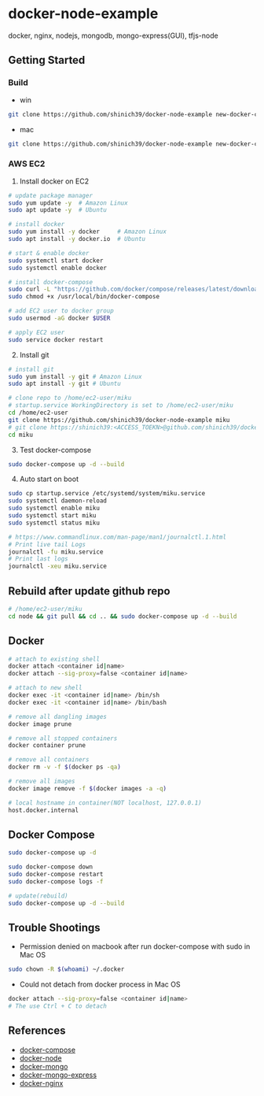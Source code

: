 # docker-node-example

docker, nginx, nodejs, mongodb, mongo-express(GUI), tfjs-node

## Getting Started

### Build

- win

```sh
git clone https://github.com/shinich39/docker-node-example new-docker-compose && cd new-docker-compose && rm -r -Force .git && cd ..
```

- mac

```sh
git clone https://github.com/shinich39/docker-node-example new-docker-compose && cd new-docker-compose && rm -rf .git && cd ..
```

### AWS EC2

1. Install docker on EC2

```sh
# update package manager
sudo yum update -y  # Amazon Linux
sudo apt update -y  # Ubuntu

# install docker
sudo yum install -y docker     # Amazon Linux
sudo apt install -y docker.io  # Ubuntu

# start & enable docker
sudo systemctl start docker
sudo systemctl enable docker

# install docker-compose
sudo curl -L "https://github.com/docker/compose/releases/latest/download/docker-compose-$(uname -s)-$(uname -m)" -o /usr/local/bin/docker-compose
sudo chmod +x /usr/local/bin/docker-compose

# add EC2 user to docker group
sudo usermod -aG docker $USER

# apply EC2 user
sudo service docker restart
```

2. Install git

```sh
# install git
sudo yum install -y git # Amazon Linux
sudo apt install -y git # Ubuntu

# clone repo to /home/ec2-user/miku
# startup.service WorkingDirectory is set to /home/ec2-user/miku
cd /home/ec2-user
git clone https://github.com/shinich39/docker-node-example miku
# git clone https://shinich39:<ACCESS_TOEKN>@github.com/shinich39/docker-node-example.git miku
cd miku
```

3. Test docker-compose

```sh
sudo docker-compose up -d --build
```

4. Auto start on boot

```sh
sudo cp startup.service /etc/systemd/system/miku.service
sudo systemctl daemon-reload
sudo systemctl enable miku
sudo systemctl start miku
sudo systemctl status miku

# https://www.commandlinux.com/man-page/man1/journalctl.1.html
# Print live tail Logs
journalctl -fu miku.service
# Print last logs
journalctl -xeu miku.service
```

## Rebuild after update github repo

```sh
# /home/ec2-user/miku
cd node && git pull && cd .. && sudo docker-compose up -d --build
```

## Docker

```sh
# attach to existing shell
docker attach <container id|name>
docker attach --sig-proxy=false <container id|name> 

# attach to new shell
docker exec -it <container id|name> /bin/sh
docker exec -it <container id|name> /bin/bash

# remove all dangling images 
docker image prune

# remove all stopped containers
docker container prune

# remove all containers
docker rm -v -f $(docker ps -qa)

# remove all images
docker image remove -f $(docker images -a -q)

# local hostname in container(NOT localhost, 127.0.0.1)
host.docker.internal
```

## Docker Compose

```sh
sudo docker-compose up -d

sudo docker-compose down
sudo docker-compose restart
sudo docker-compose logs -f

# update(rebuild)
sudo docker-compose up -d --build
```

## Trouble Shootings

- Permission denied on macbook after run docker-compose with sudo in Mac OS

```sh
sudo chown -R $(whoami) ~/.docker
```

- Could not detach from docker process in Mac OS

```sh
docker attach --sig-proxy=false <container id|name>
# The use Ctrl + C to detach
```

## References

- [docker-compose](https://docs.docker.com/compose/)
- [docker-node](https://hub.docker.com/_/node)
- [docker-mongo](https://hub.docker.com/_/mongo)
- [docker-mongo-express](https://hub.docker.com/_/mongo-express)
- [docker-nginx](https://hub.docker.com/_/nginx)